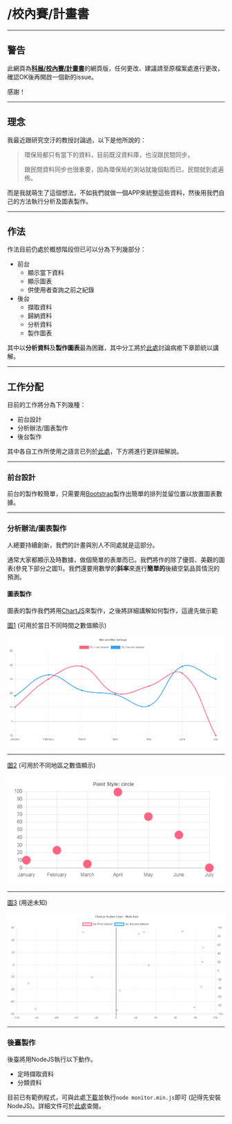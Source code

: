 # /校內賽/計畫書

---

## 警告

此網頁為[**科展/校內賽/計畫書**](https://github.com/Andrew-Source/School-Science-Research/blob/school/plan.md)的網頁版，任何更改、建議請至原檔案處進行更改，確認OK後再開啟一個新的issue。

感謝！

---

## 理念

我最近跟研究空汙的教授討論過，以下是他所說的：

> 環保局都只有當下的資料，目前既沒資料庫，也沒跟民間同步。
> 
> 跟民間資料同步也很重要，因為環保局的測站就幾個點而已，民間就到處遍佈。

而是我就萌生了這個想法，不如我們就做一個APP來統整這些資料，然後用我們自己的方法執行分析及圖表製作。

---

## 作法

作法目前仍處於概想階段但已可以分為下列幾部分：

  * 前台
    * 顯示當下資料
    * 顯示圖表
    * 供使用者查詢之前之紀錄
  * 後台
    * 擷取資料
    * 歸納資料
    * 分析資料
    * 製作圖表

其中以**分析資料**及**製作圖表**最為困難，其中分工將於[此處](https://github.com/Andrew-Source/School-Science-Research/issues/2)討論病癒下章節統以講解。

---

## 工作分配

目前的工作將分為下列幾種：

  * 前台設計
  * 分析辦法/圖表製作
  * 後台製作

其中各自工作所使用之語言已列於[此處](https://github.com/Andrew-Source/School-Science-Research/issues/1)，下方將進行更詳細解說。

---

### 前台設計

前台的製作較簡單，只需要用[Bootstrap](http://getbootstrap.com/)製作出簡單的排列並留位置以放置圖表數據。

---

### 分析辦法/圖表製作

人總要持續創新，我們的計畫與別人不同處就是這部分。

通常大家都顯示及時數據，做個簡單的表單而已。我們將作的除了優質、美觀的圖表(參見下部分之圖1)。我們還要用數學的**斜率**來進行**簡單的**後續空氣品質情況的預測。

#### 圖表製作

圖表的製作我們將用[ChartJS](http://www.chartjs.org/)來製作，之後將詳細講解如何製作，這邊先做示範

[圖1](http://www.chartjs.org/samples/latest/scales/linear/min-max-suggested.html) (可用於當日不同時間之數值顯示)

![img1](./img/demo1.jpg)

---

[圖2](http://www.chartjs.org/samples/latest/charts/line/point-styles.html) (可用於不同地區之數值顯示)

![img2](./img/demo2.jpg)

---

[圖3](http://www.chartjs.org/samples/latest/charts/scatter/multi-axis.html) (用途未知)

![img3](./img/demo3.jpg)

---

### 後臺製作

後臺將用NodeJS執行以下動作。

 * 定時擷取資料
 * 分類資料

目前已有範例程式，可與此處[下載](/files/tw-aqi-data-monitor.zip)並執行`node monitor.min.js`即可 (記得先安裝NodeJS)。詳細文件可於[此處](/twaqi-doc)查閱。

---
